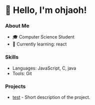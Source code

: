 # 👋 Hello, I'm ohjaoh!

### About Me
- 🎓 Computer Science Student
- 🌱 Currently learning: react

### Skills
- Languages: JavaScript, C, java
- Tools: Git

### Projects
- [test](https://github.com/ohjaoh) - Short description of the project.
